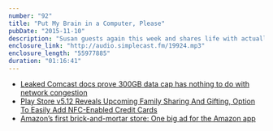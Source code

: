 ```yaml
---
number: "92"
title: "Put My Brain in a Computer, Please"
pubDate: "2015-11-10"
description: "Susan guests again this week and shares life with actually bad software. Comcast won't call it a 'data cap'. Family sharing may finally be coming to Google Play. And Amazon opened a book store because the one thing they don't sell is irony."
enclosure_link: "http://audio.simplecast.fm/19924.mp3"
enclosure_length: "55977885"
duration: "01:16:41"
---
```

- [Leaked Comcast docs prove 300GB data cap has nothing to do with network congestion](https://www.yahoo.com/tech/s/leaked-comcast-docs-prove-300gb-data-cap-nothing-003027574.html)
- [Play Store v5.12 Reveals Upcoming Family Sharing And Gifting, Option To Easily Add NFC-Enabled Credit Cards ](http://www.androidpolice.com/2015/11/06/play-store-v5-12-reveals-upcoming-family-sharing-and-gifting-option-to-easily-add-nfc-enabled-credit-cards-apk-teardown-download/)
- [Amazon’s first brick-and-mortar store: One big ad for the Amazon app](http://arstechnica.com/business/2015/11/amazons-first-brick-and-mortar-store-one-big-ad-for-the-amazon-app/)
